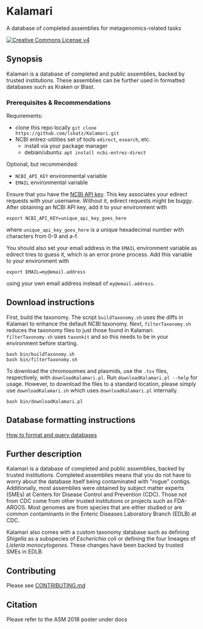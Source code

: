 # Kalamari
A database of completed assemblies for metagenomics-related tasks

[![Creative Commons License v4](https://licensebuttons.net/l/by-sa/4.0/88x31.png)](LICENSE.md)

## Synopsis

Kalamari is a database of completed and public assemblies, backed by trusted institutions.
These assemblies can be further used in formatted databases such as Kraken or Blast.

### Prerequisites & Recommendations

Requirements:
- clone this repo locally `git clone https://github.com/lskatz/Kalamari.git`
- NCBI entrez-utilities set of tools `edirect`, `esearch`, etc.
  - install via your package manager
  - debian/ubuntu: `apt install ncbi-entrez-direct` 

Optional, but recommended:
- `NCBI_API_KEY` environmental variable
- `EMAIL` environmental variable

Ensure that you have the [NCBI API key](https://ncbiinsights.ncbi.nlm.nih.gov/2017/11/02/new-api-keys-for-the-e-utilities).
This key associates your edirect requests with your username.
Without it, edirect requests might be buggy.
After obtaining an NCBI API key, add it to your environment with

    export NCBI_API_KEY=unique_api_key_goes_here

where `unique_api_key_goes_here` is a unique hexadecimal number with characters from 0-9 and a-f.

You should also set your email address in the 
`EMAIL` environment variable as edirect tries to guess it, which is an error prone process.
Add this variable to your environment with

    export EMAIL=my@email.address
 
using your own email address instead of `my@email.address`.

## Download instructions

First, build the taxonomy.
The script `buildTaxonomy.sh` uses the diffs in Kalamari to enhance the default NCBI taxonomy.
Next, `filterTaxonomy.sh` reduces the taxonomy files to just those found in Kalamari.
`filterTaxonomy.sh` uses `taxonkit` and so this needs to be in your
environment before starting.

    bash bin/buildTaxonomy.sh
    bash bin/filterTaxonomy.sh

To download the chromosomes and plasmids, use the `.tsv` files, respectively, with `downloadKalamari.pl`.
Run `downloadKalamari.pl --help` for usage.
However, to download the files to a standard location,
please simply use `downloadKalamari.sh` which uses
`downloadKalamari.pl` internally.

    bash bin/downloadKalamari.pl

## Database formatting instructions

[How to format and query databases](docs/DATABASES.md)

## Further description

Kalamari is a database of completed and public assemblies, backed by trusted institutions.
Completed assemblies means that you do not have to worry about the database itself being contaminated with "rogue" contigs.
Additionally, most assemblies were obtained by subject matter experts (SMEs) at
Centers for Disease Control and Prevention (CDC).
Those not from CDC come from other trusted institutions or projects such as
FDA-ARGOS.
Most genomes are from species that are either studied or are common contaminants
in the Enteric Diseases Laboratory Branch (EDLB) at CDC.

Kalamari also comes with a custom taxonomy database such as defining
_Shigella_ as a subspecies of _Escherichia coli_
or defining the four lineages of _Listeria monocytogenes_.
These changes have been backed by trusted SMEs in EDLB.

## Contributing

Please see [CONTRIBUTING.md](CONTRIBUTING.md)

## Citation

Please refer to the ASM 2018 poster under docs
